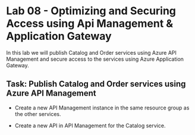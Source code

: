 # Lab 08 - Optimizing and Securing Access using Api Management & Application Gateway

In this lab we will publish Catalog and Order services using Azure API Management and secure access to the services using Azure Application Gateway.

## Task: Publish Catalog and Order services using Azure API Management

- Create a new API Management instance in the same resource group as the other services.

- Create a new API in API Management for the Catalog service.